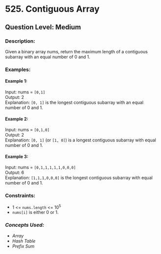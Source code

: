 # 525. Contiguous Array
## Question Level: Medium
### Description:
Given a binary array nums, return the maximum length of a contiguous subarray with an equal number of 0 and 1.

### Examples:
#### Example 1:

Input: nums = `[0,1]`  
Output: 2  
Explanation: `[0, 1]` is the longest contiguous subarray with an equal number of 0 and 1.
#### Example 2:

Input: nums = `[0,1,0]`  
Output: 2  
Explanation: `[0, 1]` (or `[1, 0]`) is a longest contiguous subarray with equal number of 0 and 1.
#### Example 3:

Input: nums = `[0,1,1,1,1,1,0,0,0]`  
Output: 6  
Explanation: `[1,1,1,0,0,0]` is the longest contiguous subarray with equal number of 0 and 1.

### Constraints:

- 1 <= `nums.length` <= 10<sup>5</sup>
- `nums[i]` is either 0 or 1.

### <i>Concepts Used:
- Array
- Hash Table
- Prefix Sum </i>